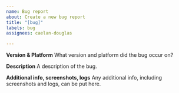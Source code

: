 ```yaml
---
name: Bug report
about: Create a new bug report
title: "[bug]"
labels: bug
assignees: caelan-douglas

---
```


**Version & Platform**
What version and platform did the bug occur on?

**Description**
A description of the bug.

**Additional info, screenshots, logs**
Any additional info, including screenshots and logs, can be put here.

